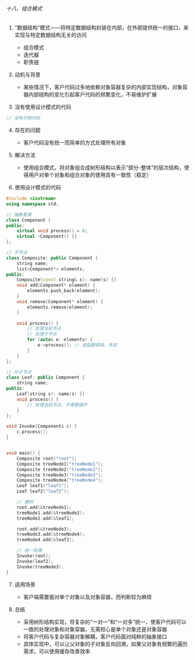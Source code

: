###### 十八、组合模式

1. “数据结构”模式——将特定数据结构封装在内部，在外部提供统一的接口，来实现与特定数据结构无关的访问
    - 组合模式
    - 迭代器
    - 职责链

2. 动机与背景
    - 某些情况下，客户代码过多地依赖对象容器复杂的内部实现结构，对象容器内部结构的变化引起客户代码的频繁变化，不易维护扩展

3. 没有使用设计模式的代码
```cpp
// 没有示例代码
```

4. 存在的问题
    - 客户代码没有统一而简单的方式处理所有对象

5. 解决方法
    - 使用组合模式，将对象组合成树形结构以表示“部分-整体”的层次结构，使得用户对单个对象和组合对象的使用具有一致性（稳定）

6. 使用设计模式的代码
```cpp
#include <iostream>
using namespace std;

// 抽象基类
class Component {
public:
    virtual void process() = 0;
    virtual ~Component() {}
};

// 子节点
class Composite: public Component {
    string name;
    list<Component*> elements;
public:
    Composite(const string& s): name(s) {}
    void add(Component* element) {
        elements.push_back(element);
    }
    void remove(Component* element) {
        elements.remove(element);
    }

    void process() {
        // 处理当前节点
        // 处理子节点
        for (auto& e: elements) {
            e->process(); // 虚函数调用，多态
        }
    }
};

// 叶子节点
class Leaf: public Component {
    string name;
public:
    Leaf(string s): name(s) {}
    void process() {
        // 处理当前节点，不需要循环
    }
};

void Invoke(Component& c) {
    c.process();
}


void main() {
    Composite root("root");
    Composite treeNode1("treeNode1");
    Composite treeNode2("treeNode2");
    Composite treeNode3("treeNode3");
    Composite treeNode4("treeNode4");
    Leaf leaf1("leaf1");
    Leaf leaf2("leaf2");

    // 建树
    root.add(&treeNode1);
    treeNode1.add(&treeNode2);
    treeNode2.add(&leaf1);

    root.add(&treeNode3);
    treeNode3.add(&treeNode4);
    treeNode4.add(&leaf2);

    // 统一处理
    Invoke(root);
    Invoke(leaf2);
    Invoke(treeNode3);
}
```

7. 适用场景
    - 客户端需要面对单个对象以及对象容器，而判断较为麻烦

8. 总结
    - 采用树形结构实现，将复杂的“一对一”和“一对多”统一，使客户代码可以一致的处理对象和对象容器，无需担心是单个对象还是对象容器
    - 将客户代码与复杂容器对象解耦，客户代码面对纯粹的抽象接口
    - 具体实现中，可以让父对象的子对象反向回溯，如果父对象有频繁的遍历需求，可以使用缓存改善效率
